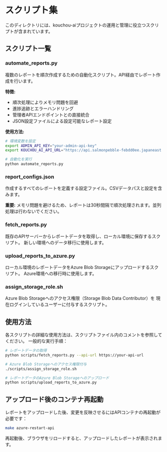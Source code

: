 # スクリプト集

このディレクトリには、kouchou-aiプロジェクトの運用と管理に役立つスクリプトが含まれています。

## スクリプト一覧

### automate_reports.py
複数のレポートを順次作成するための自動化スクリプト。API経由でレポート作成を行います。

**特徴:**
- 順次処理によりメモリ問題を回避
- 進捗追跡とエラーハンドリング
- 管理者APIエンドポイントとの直接統合
- JSON設定ファイルによる設定可能なレポート設定

**使用方法:**
```bash
# 環境変数を設定
export ADMIN_API_KEY="your-admin-api-key"
export KOUCHOU_AI_API_URL="https://api.salmonpebble-febdd0ee.japaneast.azurecontainerapps.io"

# 自動化を実行
python automate_reports.py
```

### report_configs.json
作成するすべてのレポートを定義する設定ファイル。CSVデータパスと設定を含みます。

**重要:** メモリ問題を避けるため、レポートは30秒間隔で順次処理されます。並列処理は行わないでください。

### fetch_reports.py
既存のAPIサーバーからレポートデータを取得し、ローカル環境に保存するスクリプト。
新しい環境へのデータ移行に使用します。

### upload_reports_to_azure.py
ローカル環境のレポートデータをAzure Blob Storageにアップロードするスクリプト。
Azure環境への移行時に使用します。

### assign_storage_role.sh
Azure Blob Storageへのアクセス権限（Storage Blob Data Contributor）を
現在ログインしているユーザーに付与するスクリプト。

## 使用方法

各スクリプトの詳細な使用方法は、スクリプトファイル内のコメントを参照してください。
一般的な実行手順：

```bash
# レポートデータの取得
python scripts/fetch_reports.py --api-url https://your-api-url

# Azure Blob Storageへのアクセス権限付与
./scripts/assign_storage_role.sh

# レポートデータのAzure Blob Storageへのアップロード
python scripts/upload_reports_to_azure.py
```

## アップロード後のコンテナ再起動

レポートをアップロードした後、変更を反映させるにはAPIコンテナの再起動が必要です：

```bash
make azure-restart-api
```

再起動後、ブラウザをリロードすると、アップロードしたレポートが表示されます。
